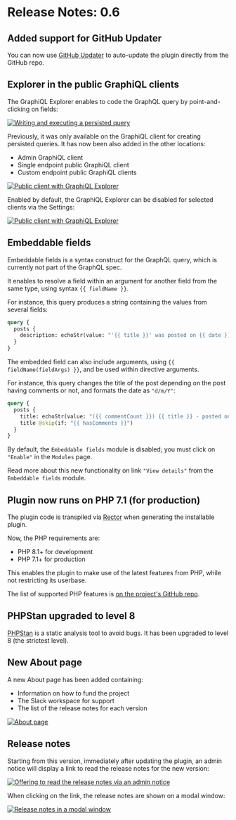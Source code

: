 # Release Notes: 0.6

## Added support for GitHub Updater

You can now use [GitHub Updater](https://github.com/afragen/github-updater/) to auto-update the plugin directly from the GitHub repo.

## Explorer in the public GraphiQL clients

The GraphiQL Explorer enables to code the GraphQL query by point-and-clicking on fields:

<a href="../../images/graphiql-explorer.gif" target="_blank">![Writing and executing a persisted query](../../images/graphiql-explorer.gif)</a>

Previously, it was only available on the GraphiQL client for creating persisted queries. It has now been also added in the other locations:

- Admin GraphiQL client
- Single endpoint public GraphiQL client
- Custom endpoint public GraphiQL clients

<a href="../../images/public-client-with-graphiql-explorer.png" target="_blank">![Public client with GraphiQL Explorer](../../images/public-client-with-graphiql-explorer.png)</a>

Enabled by default, the GraphiQL Explorer can be disabled for selected clients via the Settings:

<a href="../../images/settings-graphiql-explorer.png" target="_blank">![Public client with GraphiQL Explorer](../../images/settings-graphiql-explorer.png)</a>

## Embeddable fields

Embeddable fields is a syntax construct for the GraphQL query, which is currently not part of the GraphQL spec.

It enables to resolve a field within an argument for another field from the same type, using syntax `{{ fieldName }}`.

For instance, this query produces a string containing the values from several fields:

```graphql
query {
  posts {
    description: echoStr(value: "'{{ title }}' was posted on {{ date }}")
  }
}
```

The embedded field can also include arguments, using `{{ fieldName(fieldArgs) }}`, and be used within directive arguments.

For instance, this query changes the title of the post depending on the post having comments or not, and formats the date as `"d/m/Y"`:

```graphql
query {
  posts {
    title: echoStr(value: "({{ commentCount }}) {{ title }} - posted on {{ date(format: \"d/m/Y\") }}") @include(if: "{{ hasComments }}")
    title @skip(if: "{{ hasComments }}")
  }
}
```

By default, the `Embeddable fields` module is disabled; you must click on `"Enable"` in the `Modules` page.

Read more about this new functionality on link `"View details"` from the `Embeddable fields` module.

## Plugin now runs on PHP 7.1 (for production)

The plugin code is transpiled via [Rector](https://github.com/rectorphp/rector/) when generating the installable plugin.

Now, the PHP requirements are:

- PHP 8.1+ for development
- PHP 7.1+ for production

This enables the plugin to make use of the latest features from PHP, while not restricting its userbase.

The list of supported PHP features is [on the project's GitHub repo](https://github.com/GraphQLAPI/graphql-api-for-wp#supported-php-features).

## PHPStan upgraded to level 8

[PHPStan](https://phpstan.org/) is a static analysis tool to avoid bugs. It has been upgraded to level 8 (the strictest level).

## New About page

A new About page has been added containing:

- Information on how to fund the project
- The Slack workspace for support
- The list of the release notes for each version

<a href="../../images/about-page.png" target="_blank">![About page](../../images/about-page.png)</a>

## Release notes

Starting from this version, immediately after updating the plugin, an admin notice will display a link to read the release notes for the new version:

<a href="../../images/admin-notice-release-notes.png" target="_blank">![Offering to read the release notes via an admin notice](../../images/admin-notice-release-notes.png)</a>

When clicking on the link, the release notes are shown on a modal window:

<a href="../../images/release-notes-in-modal.png" target="_blank">![Release notes in a modal window](../../images/release-notes-in-modal.png)</a>
